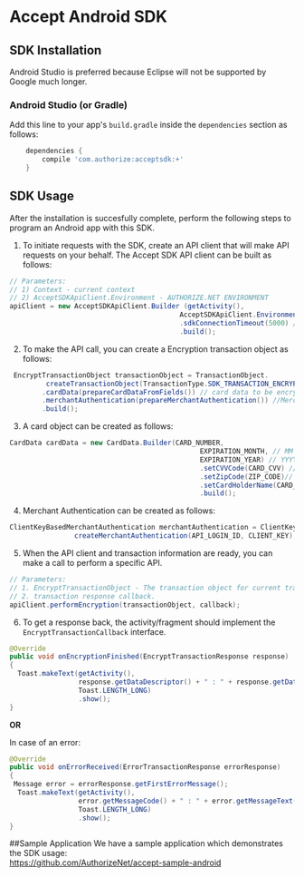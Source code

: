 # Accept Android SDK

## SDK Installation

Android Studio is preferred because Eclipse will not be supported by Google much longer.

### Android Studio (or Gradle)

Add this line to your app's `build.gradle` inside the `dependencies` section as follows:

```groovy
    dependencies {
        compile 'com.authorize:acceptsdk:+'
    }
```

## SDK Usage
After the installation is succesfully complete, perform the following steps to program an Android app with this SDK.

1. To initiate requests with the SDK, create an API client that will make API requests on your behalf. The Accept SDK API client can be built as follows:

```java
// Parameters:
// 1) Context - current context
// 2) AcceptSDKApiClient.Environment - AUTHORIZE.NET ENVIRONMENT
apiClient = new AcceptSDKApiClient.Builder (getActivity(),
                                          AcceptSDKApiClient.Environment.SANDBOX) 
                                          .sdkConnectionTimeout(5000) // optional connection time out in milliseconds
                                          .build();
```

2. To make the API call, you can create a Encryption transaction object as follows:

```java
 EncryptTransactionObject transactionObject = TransactionObject.
         createTransactionObject(TransactionType.SDK_TRANSACTION_ENCRYPTION)// type of transaction object
        .cardData(prepareCardDataFromFields()) // card data to be encrypted
        .merchantAuthentication(prepareMerchantAuthentication()) //Merchant authentication
        .build();
```

3. A card object can be created as follows:

```java
CardData cardData = new CardData.Builder(CARD_NUMBER,
                                               EXPIRATION_MONTH, // MM
                                               EXPIRATION_YEAR) // YYYY
                                               .setCVVCode(CARD_CVV) // Optional
                                               .setZipCode(ZIP_CODE)// Optional
                                               .setCardHolderName(CARD_HOLDER_NAME)// Optional
                                               .build();
```

4. Merchant Authentication can be created as follows:

```java
ClientKeyBasedMerchantAuthentication merchantAuthentication = ClientKeyBasedMerchantAuthentication.
                createMerchantAuthentication(API_LOGIN_ID, CLIENT_KEY);
```

5. When the API client and transaction information are ready, you can make a call to perform a specific API.

```java
// Parameters: 
// 1. EncryptTransactionObject - The transaction object for current transaction
// 2. transaction response callback.
apiClient.performEncryption(transactionObject, callback);
```

6) To get a response back, the activity/fragment should implement the `EncryptTransactionCallback` interface.

```java
@Override
public void onEncryptionFinished(EncryptTransactionResponse response) 
{ 
  Toast.makeText(getActivity(), 
                 response.getDataDescriptor() + " : " + response.getDataValue(),
                 Toast.LENGTH_LONG)
                 .show();
}
```
**OR**

In case of an error:

```java
@Override
public void onErrorReceived(ErrorTransactionResponse errorResponse) 
{ 
 Message error = errorResponse.getFirstErrorMessage();
  Toast.makeText(getActivity(), 
                 error.getMessageCode() + " : " + error.getMessageText() ,
                 Toast.LENGTH_LONG)
                 .show();
}
```

##Sample Application
We have a sample application which demonstrates the SDK usage:  
   https://github.com/AuthorizeNet/accept-sample-android

